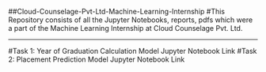 ##Cloud-Counselage-Pvt-Ltd-Machine-Learning-Internship
#This Repository consists of all the Jupyter Notebooks, reports, pdfs which were a part of the Machine Learning Internship at Cloud Counselage Pvt. Ltd.
<hr>
#Task 1: Year of Graduation Calculation Model Jupyter Notebook Link
#Task 2: Placement Prediction Model Jupyter Notebook Link
